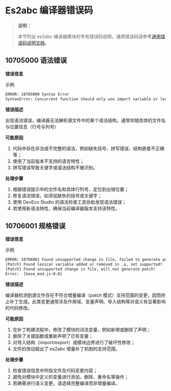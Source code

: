 # Es2abc 编译器错误码

<!--Kit: ArkTS-->
<!--Subsystem: ArkCompiler-->
<!--Owner: @huyunhui1; @oh-rgx1; @zmw1-->
<!--Designer: @ctw-ian-->
<!--Tester: @kirl75; @zsw_zhushiwei-->
<!--Adviser: @foryourself-->

> **说明：**
>
> 本节列出 es2abc 编译器模块的专有错误码说明。通用错误码请参考[通用错误码说明文档](../errorcode-universal.md)。

## 10705000 语法错误

**错误信息**

示例
```txt
ERROR: 10705000 Syntax Error
SyntaxError: Concurrent function should only use import variable or local variable, 'a' is not one of them [/path/to/wrong/file.ts:9:4]
```

**错误描述**

出现语法错误，编译器无法解析源文件中的某个语法结构，通常伴随具体的文件名与位置信息（行号与列号）

**可能原因**

1. 代码中存在非法或不完整的语法，例如缺失括号、拼写错误、结构嵌套不正确等；
2. 使用了当前版本不支持的语言特性；
3. 拼写错误导致关键字或语法结构不被识别。

**处理步骤**

1. 根据错误提示中的文件名和具体行列号，定位到出错位置；
2. 修复语法错误，如添加缺失的括号或关键字；
3. 使用 DevEco Studio 的语法检查工具协助发现语法错误；
4. 若使用新语法特性，确保当前编译器版本支持该特性。

## 10706001 规格错误

**错误信息**

示例
```txt
ERROR: 10706001 Found unsupported change in file, failed to generate patch abc!
[Patch] Found lexical variable added or removed in .a, not supported!
[Patch] Found unsupported change in file, will not generate patch!
Error:  [base_mod.js:0:0]
```

**错误描述**

编译器检测到源文件存在不符合增量编译（patch 模式）支持范围的变更，因而终止补丁生成。此类变更通常涉及作用域、变量声明、导入结构等对语义有显著影响的代码修改。

**可能原因**

1. 在补丁构建流程中，修改了模块的词法变量，例如新增或删除了声明；
2. 删除了关键函数或重新声明了已有变量；
3. 对导入结构（import/export）或模块边界进行了破坏性修改；
4. 文件的改动超出了 es2abc 增量补丁机制的支持范围。

**处理步骤**

1. 检查错误信息中所指文件及代码变更内容；
2. 避免对模块中定义的变量进行添加、删除、重命名等操作；
3. 若确需进行语义变更，请选择完整编译而非增量编译。
